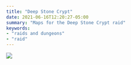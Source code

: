```yaml
---
title: "Deep Stone Crypt"
date: 2021-06-16T12:20:27-05:00
summary: "Maps for the Deep Stone Crypt raid"
keywords:
- "raids and dungeons"
- "raid"
---
```


![](/deep-stone-crypt/sparrows.webp)
